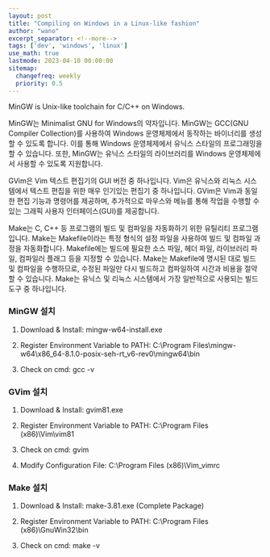 ```yaml
---
layout: post
title: "Compiling on Windows in a Linux-like fashion"
author: "wano"
excerpt_separator: <!--more-->
tags: ['dev', 'windows', 'linux']
use_math: true
lastmode: 2023-04-10 00:00:00
sitemap:
  changefreq: weekly
  priority: 0.5
---
```


MinGW is Unix-like toolchain for C/C++ on Windows.<!--more-->

MinGW는 Minimalist GNU for Windows의 약자입니다. MinGW는 GCC(GNU Compiler Collection)를 사용하여 Windows 운영체제에서 동작하는 바이너리를 생성할 수 있도록 합니다. 이를 통해 Windows 운영체제에서 유닉스 스타일의 프로그래밍을 할 수 있습니다. 또한, MinGW는 유닉스 스타일의 라이브러리를 Windows 운영체제에서 사용할 수 있도록 지원합니다.

GVim은 Vim 텍스트 편집기의 GUI 버전 중 하나입니다. Vim은 유닉스와 리눅스 시스템에서 텍스트 편집을 위한 매우 인기있는 편집기 중 하나입니다. GVim은 Vim과 동일한 편집 기능과 명령어를 제공하며, 추가적으로 마우스와 메뉴를 통해 작업을 수행할 수 있는 그래픽 사용자 인터페이스(GUI)를 제공합니다.

Make는 C, C++ 등 프로그램의 빌드 및 컴파일을 자동화하기 위한 유틸리티 프로그램입니다. Make는 Makefile이라는 특정 형식의 설정 파일을 사용하여 빌드 및 컴파일 과정을 자동화합니다. Makefile에는 빌드에 필요한 소스 파일, 헤더 파일, 라이브러리 파일, 컴파일러 플래그 등을 지정할 수 있습니다. Make는 Makefile에 명시된 대로 빌드 및 컴파일을 수행하므로, 수정된 파일만 다시 빌드하고 컴파일하여 시간과 비용을 절약할 수 있습니다. Make는 유닉스 및 리눅스 시스템에서 가장 일반적으로 사용되는 빌드 도구 중 하나입니다.

### MinGW 설치

1. Download & Install: mingw-w64-install.exe

2. Register Environment Variable to PATH: C:\Program Files\mingw-w64\x86_64-8.1.0-posix-seh-rt_v6-rev0\mingw64\bin

3. Check on cmd: gcc -v

### GVim 설치

1. Download & Install: gvim81.exe

2. Register Environment Variable to PATH: C:\Program Files (x86)\Vim\vim81

3. Check on cmd: gvim

4. Modify Configuration File: C:\Program Files (x86)\Vim\_vimrc

### Make 설치

1. Download & Install: make-3.81.exe (Complete Package)

2. Register Environment Variable to PATH: C:\Program Files (x86)\GnuWin32\bin

3. Check on cmd: make -v